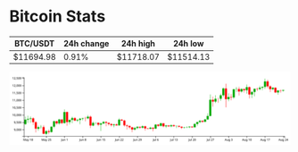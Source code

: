 # Bitcoin Stats

BTC/USDT|24h change|24h high|24h low|
|---|---|---|---|
|$11694.98|0.91%|$11718.07|$11514.13|

<img src="./chart.svg">

